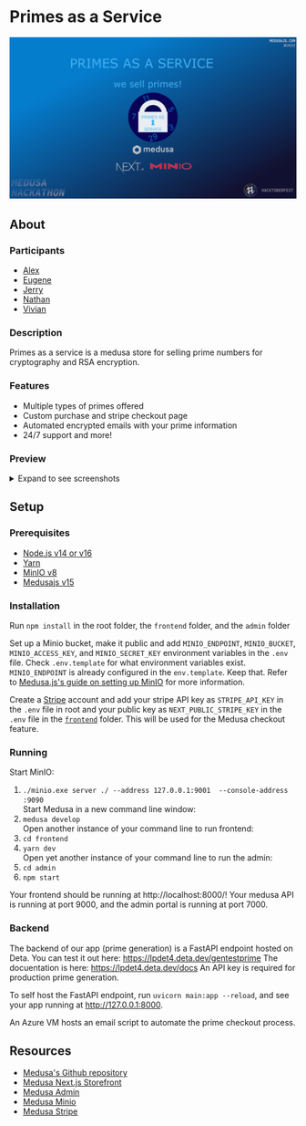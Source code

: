 # Primes as a Service

![cover image](./readme_assets/cover-image.png)  

## About
### Participants
* [Alex](https://github.com/pane2004)
* [Eugene](https://github.com/Ezzhingy)
* [Jerry](https://github.com/Bobliuuu)
* [Nathan](https://github.com/Nathan13888)
* [Vivian](https://github.com/vivian-dai)

### Description

Primes as a service is a medusa store for selling prime numbers for cryptography and RSA encryption. 

### Features
- Multiple types of primes offered
- Custom purchase and stripe checkout page
- Automated encrypted emails with your prime information
- 24/7 support and more! 

### Preview

<details>
<summary>Expand to see screenshots</summary>

![Home page](./readme_assets/prototype-primes.png)
![order](./readme_assets/order.png)
![products admin](./readme_assets/products.png)
![products client](./readme_assets/products-client.png)
![profile](./readme_assets/profile.png)
![purchase](./readme_assets/purchase.png)
![shipping](./readme_assets/shipping.png)
![emailed prime](./readme_assets/email.png)
</details>

## Setup
### Prerequisites
* [Node.js v14 or v16](https://nodejs.org)
* [Yarn](https://classic.yarnpkg.com/lang/en/docs/install/)
* [MinIO v8](https://min.io/)
* [Medusajs v15](https://medusajs.com/)

### Installation
Run `npm install` in the root folder, the `frontend` folder, and the `admin` folder  

Set up a Minio bucket, make it public and add `MINIO_ENDPOINT`, `MINIO_BUCKET`, `MINIO_ACCESS_KEY`, and `MINIO_SECRET_KEY` environment variables in the `.env` file. Check `.env.template` for what environment variables exist. `MINIO_ENDPOINT` is already configured in the `env.template`. Keep that. Refer to [Medusa.js's guide on setting up MinIO](https://docs.medusajs.com/add-plugins/minio/) for more information. 

Create a [Stripe](https://stripe.com) account and add your stripe API key as `STRIPE_API_KEY` in the `.env` file in root and your public key as `NEXT_PUBLIC_STRIPE_KEY` in the `.env` file in the [`frontend`](./frontend/) folder. This will be used for the Medusa checkout feature. 

### Running
Start MinIO:  
1. `./minio.exe server ./ --address 127.0.0.1:9001  --console-address :9090`  
Start Medusa in a new command line window:
2. `medusa develop`  
Open another instance of your command line to run frontend:
3. `cd frontend`
4. `yarn dev`  
Open yet another instance of your command line to run the admin:
5. `cd admin`
6. `npm start`

Your frontend should be running at http://localhost:8000/! 
Your medusa API is running at port 9000, and the admin portal is running at port 7000. 

### Backend

The backend of our app (prime generation) is a FastAPI endpoint hosted on Deta. 
You can test it out here: https://lpdet4.deta.dev/gentestprime
The docuentation is here: https://lpdet4.deta.dev/docs
An API key is required for production prime generation. 

To self host the FastAPI endpoint, run `uvicorn main:app --reload`, and see your app running at http://127.0.0.1:8000. 

An Azure VM hosts an email script to automate the prime checkout process. 

## Resources
* [Medusa's Github repository](https://github.com/medusajs/medusa)
* [Medusa Next.js Storefront](https://docs.medusajs.com/starters/nextjs-medusa-starter)
* [Medusa Admin](https://docs.medusajs.com/admin/quickstart/)
* [Medusa Minio](https://docs.medusajs.com/add-plugins/minio/)
* [Medusa Stripe](https://docs.medusajs.com/add-plugins/stripe/)
